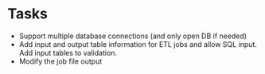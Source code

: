 # Tasks

* Support multiple database connections (and only open DB if needed)
* Add input and output table information for ETL jobs and allow SQL input. Add input tables to validation.
* Modify the job file output 

